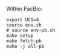 Within PacBio:
```
export UCS=4
source env.sh
# source env-pb.sh
make setup
make fetch-pb
make -j all-pb
```
